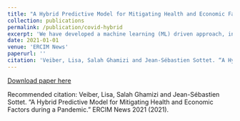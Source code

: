 ```yaml
---
title: "A Hybrid Predictive Model for Mitigating Health and Economic Factors during a Pandemic"
collection: publications
permalink: /publication/covid-hybrid
excerpt: 'We have developed a machine learning (ML) driven approach, intended to function as an instrumental backup to the economic recovery strategy and ensure granular mitigation of the pandemic’s effects. Our approach is complemented by human-centric modelling of the impacted ecosystem, including social, economic and health aspects. This model-based approach aims to correct the potential lack of data; fine-tuning the ML results and providing better user control. Ultimately, we aim to deliver a decision-making tool that helps find the right balance between health protection and economic recovery.'
date: 2021-01-01
venue: 'ERCIM News'
paperurl: ''
citation: 'Veiber, Lisa, Salah Ghamizi and Jean-Sébastien Sottet. “A Hybrid Predictive Model for Mitigating Health and Economic Factors during a Pandemic.” ERCIM News 2021 (2021).'
---
```

[Download paper here](https://www.semanticscholar.org/paper/a665b89d4c0ff7c636aad7060a2b39b2fc560693)


Recommended citation: Veiber, Lisa, Salah Ghamizi and Jean-Sébastien Sottet. “A Hybrid Predictive Model for Mitigating Health and Economic Factors during a Pandemic.” ERCIM News 2021 (2021).
